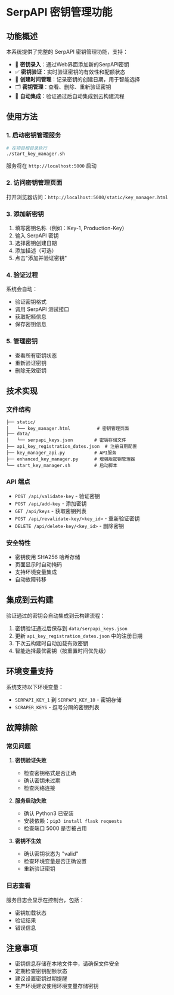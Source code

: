 # SerpAPI 密钥管理功能

## 功能概述

本系统提供了完整的 SerpAPI 密钥管理功能，支持：

- 🔑 **密钥录入**：通过Web界面添加新的SerpAPI密钥
- ✅ **密钥验证**：实时验证密钥的有效性和配额状态
- 📅 **创建时间管理**：记录密钥的创建日期，用于智能选择
- 🗂️ **密钥管理**：查看、删除、重新验证密钥
- 🔄 **自动集成**：验证通过后自动集成到云构建流程

## 使用方法

### 1. 启动密钥管理服务

```bash
# 在项目根目录执行
./start_key_manager.sh
```

服务将在 `http://localhost:5000` 启动

### 2. 访问密钥管理页面

打开浏览器访问：`http://localhost:5000/static/key_manager.html`

### 3. 添加新密钥

1. 填写密钥名称（例如：Key-1, Production-Key）
2. 输入 SerpAPI 密钥
3. 选择密钥创建日期
4. 添加描述（可选）
5. 点击"添加并验证密钥"

### 4. 验证过程

系统会自动：
- 验证密钥格式
- 调用 SerpAPI 测试接口
- 获取配额信息
- 保存密钥信息

### 5. 管理密钥

- 查看所有密钥状态
- 重新验证密钥
- 删除无效密钥

## 技术实现

### 文件结构

```
├── static/
│   └── key_manager.html          # 密钥管理页面
├── data/
│   └── serpapi_keys.json        # 密钥存储文件
├── api_key_registration_dates.json  # 注册日期配置
├── key_manager_api.py           # API服务
├── enhanced_key_manager.py      # 增强版密钥管理器
└── start_key_manager.sh         # 启动脚本
```

### API 端点

- `POST /api/validate-key` - 验证密钥
- `POST /api/add-key` - 添加密钥
- `GET /api/keys` - 获取密钥列表
- `POST /api/revalidate-key/<key_id>` - 重新验证密钥
- `DELETE /api/delete-key/<key_id>` - 删除密钥

### 安全特性

- 密钥使用 SHA256 哈希存储
- 页面显示时自动掩码
- 支持环境变量集成
- 自动故障转移

## 集成到云构建

验证通过的密钥会自动集成到云构建流程：

1. 密钥验证通过后保存到 `data/serpapi_keys.json`
2. 更新 `api_key_registration_dates.json` 中的注册日期
3. 下次云构建时自动加载有效密钥
4. 智能选择最优密钥（按重置时间优先级）

## 环境变量支持

系统支持以下环境变量：

- `SERPAPI_KEY_1` 到 `SERPAPI_KEY_10` - 密钥存储
- `SCRAPER_KEYS` - 逗号分隔的密钥列表

## 故障排除

### 常见问题

1. **密钥验证失败**
   - 检查密钥格式是否正确
   - 确认密钥未过期
   - 检查网络连接

2. **服务启动失败**
   - 确认 Python3 已安装
   - 安装依赖：`pip3 install flask requests`
   - 检查端口 5000 是否被占用

3. **密钥不生效**
   - 确认密钥状态为 "valid"
   - 检查环境变量是否正确设置
   - 重新验证密钥

### 日志查看

服务日志会显示在控制台，包括：
- 密钥加载状态
- 验证结果
- 错误信息

## 注意事项

- 密钥信息存储在本地文件中，请确保文件安全
- 定期检查密钥配额状态
- 建议设置密钥过期提醒
- 生产环境建议使用环境变量存储密钥














